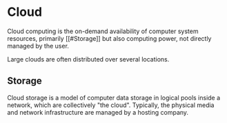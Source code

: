 # Cloud
Cloud computing is the on-demand availability of computer system resources, primarily [[#Storage]] but also computing power, not directly managed by the user.

Large clouds are often distributed over several locations.

## Storage
Cloud storage is a model of computer data storage in logical pools inside a network, which are collectively "the cloud". Typically, the physical media and network infrastructure are managed by a hosting company.